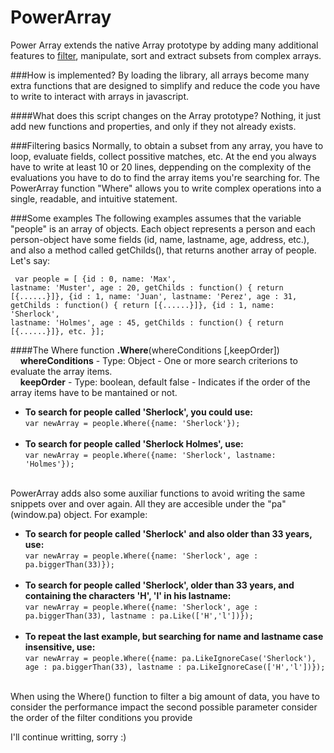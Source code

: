 # PowerArray
Power Array extends the native Array prototype by adding many additional features to  [filter](#filtering), manipulate, sort and extract subsets from complex arrays.

###How is implemented?
By loading the library, all arrays become many extra functions that are designed to simplify and reduce the code you have to write to interact with arrays in javascript. 

####What does this script changes on the Array prototype?
Nothing, it just add new functions and properties, and only if they not already exists. 

###Filtering basics <a href="filtering"></a>
Normally, to obtain a subset from any array, you have to loop, evaluate fields, collect possitive matches, etc. 
At the end you always have to write at least 10 or 20 lines, deppending on the complexity of the evaluations you have to do to find the array items you're searching for. The PowerArray function "Where" allows you to write complex operations into a single, readable, and intuitive statement.

###Some examples
The following examples assumes that the variable "people" is an array of objects. Each object represents a person and each person-object have some fields (id, name, lastname, age, address, etc.), and also a method called getChilds(), that returns another array of people. Let's say:
<code><pre>
var people = [
                  {id : 0, name: 'Max', lastname: 'Muster', age : 20, getChilds : function() { return [{......}]},
                  {id : 1, name: 'Juan', lastname: 'Perez', age : 31, getChilds : function() { return [{......}]},
                  {id : 1, name: 'Sherlock', lastname: 'Holmes', age : 45, getChilds : function() { return [{......}]},
                  etc.
}];
</pre></code>
####The Where function
<b>.Where</b>(whereConditions [,keepOrder])<br>
&nbsp;&nbsp;&nbsp;&nbsp;<b>whereConditions</b> - Type: Object - One or more search criterions to evaluate the array items.<br>
&nbsp;&nbsp;&nbsp;&nbsp;<b>keepOrder</b> - Type: boolean, default false - Indicates if the order of the array items have to be mantained or not.

<ul>
      <li><b>To search for people called 'Sherlock', you could use:</b><br>
            <code>var newArray = people.Where({name: 'Sherlock'});</code></br></br>
      </li>
      <li><b>To search for people called 'Sherlock Holmes', use:</b><br>
            <code>var newArray = people.Where({name: 'Sherlock', lastname: 'Holmes'});</code></br> </br>
      </li>
</ul>
PowerArray adds also some auxiliar functions to avoid writing the same snippets over and over again. All they are accesible under the "pa" (window.pa) object. For example:
<ul>
      <li><b>To search for people called 'Sherlock' and also older than 33 years, use:</b><br>
            <code>var newArray = people.Where({name: 'Sherlock', age : pa.biggerThan(33)});</code></br></br>
      </li>
      <li><b>To search for people called 'Sherlock', older than 33 years, and containing the characters 'H', 'l' in his lastname:</b><br>
            <code>var newArray = people.Where({name: 'Sherlock', age : pa.biggerThan(33), lastname : pa.Like(['H','l'])});</code></br><br>
      </li>
        <li><b>To repeat the last example, but searching for name and lastname case insensitive, use:</b><br>
            <code>var newArray = people.Where({name: pa.LikeIgnoreCase('Sherlock'), age : pa.biggerThan(33), lastname : pa.LikeIgnoreCase(['H','l'])});</code></br></br>
      </li>
</ul>

When using the Where() function to filter a big amount of data, you have to consider the performance impact the second possible parameter consider the order of the filter conditions you provide


I'll continue writting, sorry :)
